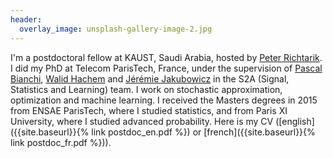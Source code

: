 ```yaml
---
header:
  overlay_image: unsplash-gallery-image-2.jpg
---
```



I'm a postdoctoral fellow at KAUST, Saudi Arabia, hosted by [Peter Richtarik](https://www.maths.ed.ac.uk/~prichtar/). I did my PhD at Telecom ParisTech, France, under the supervision of [Pascal Bianchi](https://bianchi.wp.imt.fr/), [Walid Hachem](http://www-syscom.univ-mlv.fr/~whachem/) and [Jérémie Jakubowicz](http://www-public.tem-tsp.eu/~jakubowi/) in the S2A (Signal, Statistics and Learning) team. I work on stochastic approximation, optimization and machine learning. I received the Masters degrees in 2015 from ENSAE ParisTech, where I studied statistics, and from Paris XI University, where I studied advanced probability. Here is my CV ([english]({{site.baseurl}}{% link postdoc_en.pdf %}) or [french]({{site.baseurl}}{% link postdoc_fr.pdf %})).

